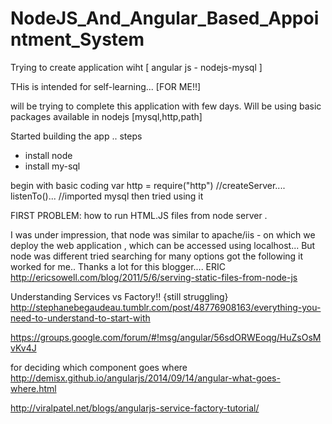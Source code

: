 # NodeJS_And_Angular_Based_Appointment_System
Trying to create application wiht [ angular js - nodejs-mysql ]


THis is intended for self-learning... [FOR ME!!]

will be trying to complete this application with few days.
Will be using basic packages available in nodejs
[mysql,http,path]

Started building the app ..
steps
 - install node 
 - install my-sql
 
 begin with basic coding 
 var http = require("http")
  //createServer.... listenTo()...
  //imported mysql then tried using it
  
FIRST PROBLEM: how to run HTML.JS files from node server .
  
  I was under impression, that node was similar to apache/iis  - on which we deploy the web application , which can be accessed 
  using localhost...
  But node was different tried searching for many options got the following it worked for me.. 
  Thanks a lot for this blogger.... ERIC
  http://ericsowell.com/blog/2011/5/6/serving-static-files-from-node-js

  


Understanding Services vs Factory!! {still struggling}
http://stephanebegaudeau.tumblr.com/post/48776908163/everything-you-need-to-understand-to-start-with

https://groups.google.com/forum/#!msg/angular/56sdORWEoqg/HuZsOsMvKv4J




for deciding which component goes where 
http://demisx.github.io/angularjs/2014/09/14/angular-what-goes-where.html

http://viralpatel.net/blogs/angularjs-service-factory-tutorial/